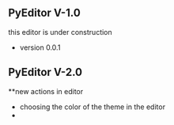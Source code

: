 ## PyEditor V-1.0

this editor is under construction
- version 0.0.1

## PyEditor V-2.0

**new actions in editor
- choosing the color of the theme in the editor
- 

